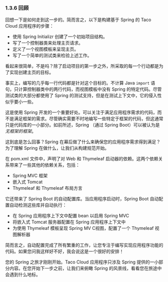 ### 1.3.6 回顾

回想一下是如何走到这一步的。简而言之，以下是构建基于 Spring 的 Taco Cloud 应用程序的步骤：

* 使用 Spring Initializr 创建了一个初始项目结构。
* 写了一个控制器类来处理主页请求。
* 定义了一个视图模板来呈现主页。
* 写了一个简单的测试类来检验上述工作。

看起来很简单，不是吗？除了启动项目的第一步之外，所采取的每一个行动都是为了实现创建主页的目标。

事实上，编写的几乎每一行代码都是针对这个目标的。不计算 Java `import` 语句，只计算控制器类中的两行代码，而视图模板中没有 Spring 的特定代码。尽管测试类的大部分都使用了 Spring 的测试支持，但是在测试上下文中，它的侵入性似乎要小一些。

这是使用 Spring 开发的一个重要好处。可以关注于满足应用程序需求的代码，而不是满足框架的需求。尽管确实需要不时地编写一些特定于框架的代码，但这通常只是代码库的一小部分。如前所述，Spring （通过 Spring Boot）可以被认为是 _无框架的框架_。

这到底是怎么回事？Spring 在幕后做了什么来确保您的应用程序需求得到满足？为了理解 Spring 在做什么，让我们从构建规范开始。

在 pom.xml 文件中，声明了对 Web 和 Thymeleaf 启动器的依赖。这两个依赖关系带来了一些其他的依赖关系，包括：

* Spring MVC 框架
* 嵌入式 Tomcat
* Thymeleaf 和 Thymeleaf 布局方言

它还带来了 Spring Boot 的自动配置库。当应用程序启动时，Spring Boot 自动配置自动检测这些库并自动执行：

* 在 Spring 应用程序上下文中配置 bean 以启用 Spring MVC
* 将嵌入式 Tomcat 服务器配置在 Spring 应用程序上下文中
* 为使用 Thymeleaf 模板呈现 Spring MV C视图，配置了一个 Thymeleaf 视图解析器

简而言之，自动配置完成了所有繁重的工作，让您专注于编写实现应用程序功能的代码。如果您问我这样好不好，我会说这是一个很好的安排！

您的 Spring 之旅才刚刚开始。Taco Cloud 应用程序只涉及 Spring 提供的一小部分内容。在您开始下一步之前，让我们来俯瞰 Spring 的风景线，看看您在旅途中会遇到什么地标。

